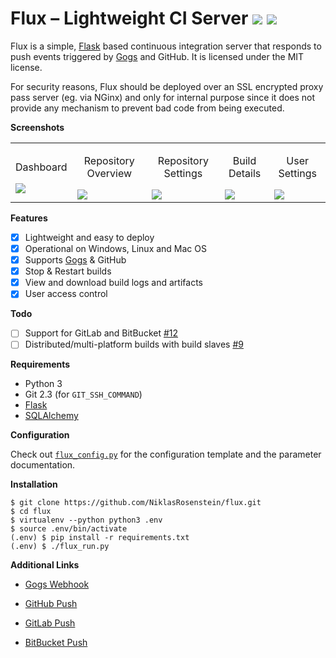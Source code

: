 # Flux &ndash; Lightweight CI Server <img src="http://i.imgur.com/IJ6EHnq.png"/> <img src="http://i.imgur.com/59R7gD9.png"/>

Flux is a simple, [Flask][] based continuous integration server
that responds to push events triggered by [Gogs][] and GitHub. It
is licensed under the MIT license.

For security reasons, Flux should be deployed over an SSL
encrypted proxy pass server (eg. via NGinx) and only for
internal purpose since it does not provide any mechanism
to prevent bad code from being executed.

__Screenshots__

<table><tr>
  <td><p align="center">Dashboard</p><a href="http://i.imgur.com/eMGBkwF.png"><img src="http://i.imgur.com/eMGBkwF.png"/></a></td>
  <td><p align="center">Repository Overview</p><a href="http://i.imgur.com/UuUIIvy.png"><img src="http://i.imgur.com/UuUIIvy.png"/></a></td>
  <td><p align="center">Repository Settings</p><a href="http://i.imgur.com/jt1SZZ6.png"><img src="http://i.imgur.com/jt1SZZ6.png"/></a></td>
  <td><p align="center">Build Details</p><a href="http://i.imgur.com/hWe3xD2.png"><img src="http://i.imgur.com/hWe3xD2.png"/></a></td>
  <td><p align="center">User Settings</p><a href="http://i.imgur.com/bgbqZDD.png"><img src="http://i.imgur.com/bgbqZDD.png"/></a></td>
</tr></table>

__Features__

* [x] Lightweight and easy to deploy
* [x] Operational on Windows, Linux and Mac OS
* [x] Supports [Gogs][] & GitHub
* [x] Stop & Restart builds
* [x] View and download build logs and artifacts
* [x] User access control

__Todo__

* [ ] Support for GitLab and BitBucket [#12](https://github.com/NiklasRosenstein/flux/issues/11)
* [ ] Distributed/multi-platform builds with build slaves [#9](https://github.com/NiklasRosenstein/flux/issues/9)

__Requirements__

* Python 3
* Git 2.3 (for `GIT_SSH_COMMAND`)
* [Flask][]
* [SQLAlchemy][]

__Configuration__

Check out [`flux_config.py`](flux_config.py) for the configuration
template and the parameter documentation.

__Installation__

```
$ git clone https://github.com/NiklasRosenstein/flux.git
$ cd flux
$ virtualenv --python python3 .env
$ source .env/bin/activate
(.env) $ pip install -r requirements.txt
(.env) $ ./flux_run.py
```

__Additional Links__

* [Gogs Webhook](https://gogs.io/docs/features/webhook)
* [GitHub Push](https://developer.github.com/v3/activity/events/types/#pushevent)
* [GitLab Push](https://gitlab.com/gitlab-org/gitlab-ce/blob/master/doc/web_hooks/web_hooks.md#push-events)
* [BitBucket Push](https://confluence.atlassian.com/bitbucket/event-payloads-740262817.html#EventPayloads-Push)

  [Flask]: http://flask.pocoo.org/
  [SQLAlchemy]: http://www.sqlalchemy.org/
  [Gogs]: https://gogs.io/

